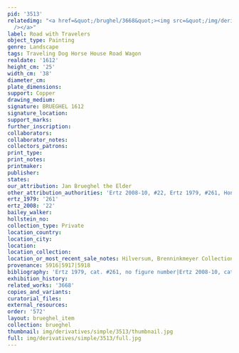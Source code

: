 ```yaml
---
pid: '3513'
relatedimg: "<a href=&quot;/brughel/3668&quot;><img src=&quot;/img/derivatives/simple/3668/thumbnail.jpg&quot;
  /></a>"
label: Road with Travelers
object_type: Painting
genre: Landscape
tags: Traveling Dog Horse House Road Wagon
realdate: '1612'
height_cm: '25'
width_cm: '38'
diameter_cm: 
plate_dimensions: 
support: Copper
drawing_medium: 
signature: BRUEGHEL 1612
signature_location: 
support_marks: 
further_inscription: 
collaborators: 
collaborator_notes: 
collectors_patrons: 
print_type: 
print_notes: 
printmaker: 
publisher: 
states: 
our_attribution: Jan Brueghel the Elder
other_attribution_authorities: 'Ertz 2008-10, #22, Ertz 1979, #261, Honig database'
ertz_1979: '261'
ertz_2008: '22'
bailey_walker: 
hollstein_no: 
collection_type: Private
location_country: 
location_city: 
location: 
location_collection: 
location_or_most_recent_sale_notes: Hilversum, Brenninkmeyer Collection
provenance: 5916|5917|5918
bibliography: 'Ertz 1979, cat. #261, no figure number|Ertz 2008-10, cat. #22, p.111'
exhibition_history: 
related_works: '3668'
copies_and_variants: 
curatorial_files: 
external_resources: 
order: '572'
layout: brueghel_item
collection: brueghel
thumbnail: img/derivatives/simple/3513/thumbnail.jpg
full: img/derivatives/simple/3513/full.jpg
---
```

